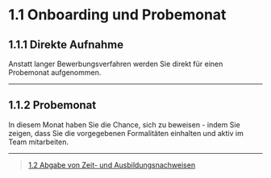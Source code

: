 # 1.1 Onboarding und Probemonat

## 1.1.1 Direkte Aufnahme

Anstatt langer Bewerbungsverfahren werden Sie direkt für einen Probemonat aufgenommen.  

---

## 1.1.2 Probemonat

In diesem Monat haben Sie die Chance, sich zu beweisen - indem Sie zeigen, dass Sie die vorgegebenen Formalitäten einhalten und aktiv im Team mitarbeiten.

---

>[1.2 Abgabe von Zeit- und Ausbildungsnachweisen](../2/README.md)
